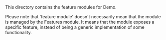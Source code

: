 This directory contains the feature modules for Demo.

Please note that 'feature module' doesn't necessarily mean that the module is
managed by the Features module. It means that the module exposes a specific 
feature, instead of being a generic implementation of some functionality. 